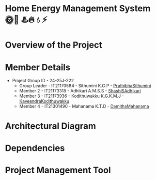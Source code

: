 # Home Energy Management System 🌞🔋 ♨️🔥 💧 ⚡


# Overview of the Project

# Member Details

  - Project Group ID - 24-25J-222
    - Group Leader - IT21170584 - Sithumini K.G.P - [PrathibhaSithumini](https://github.com/PrathibhaSithu)
    - Member 2 - IT21173318 - Adhikari A.M.S.S - [ShashiSAdhikari](https://github.com/ShashiSAdhikari)
    - Member 3 - IT21173936 - Kodithuwakku K.G.K.M.J - [KaveendraKodithuwakku](https://github.com/kaveeeee)
    - Member 4 - IT21301490 - Mahanama K.T.D - [DamithaMahanama](https://github.com/DamithaMahanama)

# Architectural Diagram

# Dependencies

# Project Management Tool
